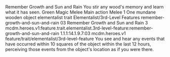 <ability>
  <name>Remember Growth and Sun and Rain</name>
  <flavor>You stir any wood&apos;s memory and learn what it has seen.</flavor>
  <keywords>
    <keyword>Green</keyword>
    <keyword>Magic</keyword>
    <keyword>Melee</keyword>
  </keywords>
  <type>Main action</type>
  <distance>Melee 1</distance>
  <target>One mundane wooden object</target>
  <metadata>
    <class>elementalist</class>
    <feature_type>trait</feature_type>
    <file_dpath>Elementalist/3rd-Level Features</file_dpath>
    <item_id>remember-growth-and-sun-and-rain</item_id>
    <item_index>03</item_index>
    <item_name>Remember Growth and Sun and Rain</item_name>
    <level>3</level>
    <scc>mcdm.heroes.v1:feature.trait.elementalist.3rd-level-feature:remember-growth-and-sun-and-rain</scc>
    <scdc>1.1.1:14.1.9.7:03</scdc>
    <source>mcdm.heroes.v1</source>
    <type>feature/trait/elementalist/3rd-level-feature</type>
  </metadata>
  <effects>
    <effect type="mundane">You see and hear any events that have occurred within 10 squares of the object within the last 12 hours, perceiving those events from the object&apos;s location as if you were there.</effect>
  </effects>
</ability>
